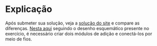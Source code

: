 # Explicação

Após submeter sua solução, veja a [solução do site](https://hdlbits.01xz.net/wiki/Module_add) e compare as diferenças. [Nesta aqui](module_add.v) seguindo o desenho esquemático presente no exercício, é necessário criar dois módulos de adição e conectá-los por meio de fios.